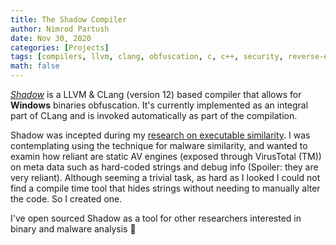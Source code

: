 ```yaml
---
title: The Shadow Compiler
author: Nimrod Partush
date: Nov 30, 2020
categories: [Projects]
tags: [compilers, llvm, clang, obfuscation, c, c++, security, reverse-engineering, windows]
math: false
---
```


[_Shadow_](https://github.com/nimrodpar/Shadow) is a LLVM & CLang (version 12) based compiler that allows for **Windows** binaries obfuscation. It's currently implemented as an integral part of CLang and is invoked automatically as part of the compilation.

Shadow was incepted during my [research on executable similarity](https://nimrodpar.github.io/posts/firmup-paper/). I was contemplating using the technique for malware similarity, and wanted to examin how reliant are static AV engines (exposed through VirusTotal (TM)) on meta data such as hard-coded strings and debug info (Spoiler: they are very reliant). Although seeming a trivial task, as hard as I looked I could not find a compile time tool that hides strings without needing to manually alter the code. So I created one.

I've open sourced Shadow as a tool for other researchers interested in binary and malware analysis 🍻
